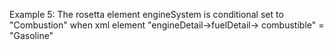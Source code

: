 Example 5:
The rosetta element engineSystem is conditional set to "Combustion" when xml element "engineDetail->fuelDetail->
combustible" = "Gasoline"